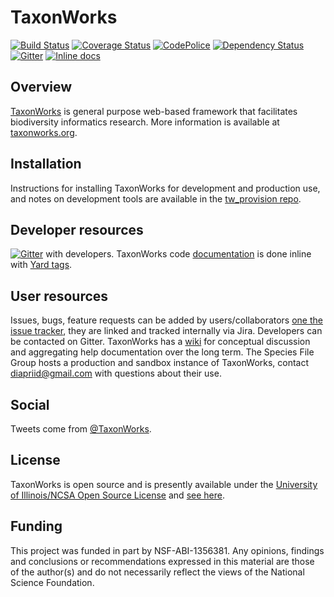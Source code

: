 TaxonWorks
==========

[![Build Status][1]][2]
[![Coverage Status][3]][4]
[![CodePolice][5]][6]
[![Dependency Status][7]][8]
[![Gitter][20]][19]
[![Inline docs](http://inch-ci.org/github/SpeciesFileGroup/taxonworks.svg?branch=master&style=shields)](http://inch-ci.org/github/SpeciesFileGroup/taxonworks)

Overview
--------

[TaxonWorks][13] is general purpose web-based framework that facilitates biodiversity informatics research. More information is available at [taxonworks.org][13]. 

Installation
------------

Instructions for installing TaxonWorks for development and production use, and notes on development tools are available in the [tw_provision repo][17]. 

Developer resources
-------------------

[![Gitter][20]][19] with developers. TaxonWorks code [documentation][10] is done inline with [Yard tags][12]. 

User resources
--------------

Issues, bugs, feature requests can be added by users/collaborators [one the issue tracker][21], they are linked and tracked internally via Jira.  Developers can be contacted on Gitter. TaxonWorks has a [wiki][11] for conceptual discussion and aggregating help documentation over the long term. The Species File Group hosts a production and sandbox instance of TaxonWorks, contact <diapriid@gmail.com> with questions about their use.

Social
------

Tweets come from [@TaxonWorks][15].

License
-------

TaxonWorks is open source and is presently available under the [University of Illinois/NCSA Open Source License][16] and [see here][18].

Funding
-------

This project was funded in part by NSF-ABI-1356381.  Any opinions, findings and conclusions or recommendations expressed in this material are those of the author(s) and do not necessarily reflect the views of the National Science Foundation. 

[1]: https://travis-ci.org/SpeciesFileGroup/taxonworks.svg?branch=development
[2]: https://travis-ci.org/SpeciesFileGroup/taxonworks
[3]: https://coveralls.io/repos/SpeciesFileGroup/taxonworks/badge.png?branch=development
[4]: https://coveralls.io/r/SpeciesFileGroup/taxonworks?branch=development
[5]: https://codeclimate.com/github/SpeciesFileGroup/taxonworks.png?branch=development
[6]: https://codeclimate.com/github/SpeciesFileGroup/taxonworks?branch=development
[7]: https://gemnasium.com/SpeciesFileGroup/taxonworks.png?branch=development
[8]: https://gemnasium.com/SpeciesFileGroup/taxonworks?branch=development
[10]: http://rdoc.taxonworks.org/frames
[11]: http://wiki.taxonworks.org/
[12]: http://rdoc.info/gems/yard/file/docs/Tags.md
[13]: http://taxonworks.org
[15]: https://twitter.com/taxonworks
[16]: https://opensource.org/licenses/NCSA
[17]: https://github.com/SpeciesFileGroup/tw_provision
[18]: https://en.wikipedia.org/wiki/University_of_Illinois/NCSA_Open_Source_License
[19]: https://gitter.im/SpeciesFileGroup/taxonworks?utm_source=badge&utm_medium=badge&utm_campaign=pr-badge
[20]: https://badges.gitter.im/SpeciesFileGroup/taxonworks.svg
[21]: https://github.com/SpeciesFileGroup/taxonworks/issues
